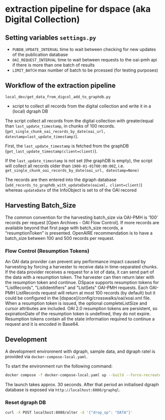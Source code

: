 # extraction pipeline for dspace (aka Digital Collection)

## Setting variables `settings.py`

- `PUBDB_UPDATE_INTERVAL` time to wait between checking for new updates of the publication database
- `OAI_REQUEST_INTERVAL` time to wait between requests to the oai-pmh api if there is more than one batch of results
- `LIMIT_BATCH` max number of batch to be prcessed (for testing purposes)

## Workflow of the extraction pipeline
`local_dev/get_data_from_digcol_add_to_graphdb.py` 
- script to collect all records from the digital collection and write it in a (local) dgraph DB

The script collect all records from the digital collection with <datestamp> greater/equal than `last_update_timestamp`, in chunks of 100 records. (`get_single_chunk_oai_records_by_date(oai_url, datestamp=last_update_timestamp)`).

First, the `last_update_timestamp` is fetched from the graphDB (`get_last_update_timestamp(client=client)`).

If the `last_update_timestamp` is not set (the graphDB is empty), the script will collect all records older than `1900-01-01T00:00:00Z`, i.e. `get_single_chunk_oai_records_by_date(oai_url, datestamp=None)`

The records are then entered into the dgraph database (`add_records_to_graphdb_with_updateDate(oaixml, client=client)`) whereas `updateDate` of the InfoObject is set to <datestamp> of the OAI recored  

## Harvesting Batch_Size

The common convention for the harvesting batch_size via OAI-PMH is ‘100’ records per request [Open Archives - OAI Flow Control]. If more records are available beyond that first page with batch_size records, a “resumptionToken” is presented. OpenAIRE recommendation is to have a batch_size between 100 and 500 records per request.

### Flow Control (Resumption Tokens)
An OAI data provider can prevent any performance impact caused by harvesting by forcing a harvester to receive data in time-separated chunks. If the data provider receives a request for a lot of data, it can send part of the data with a resumption token. The harvester can then return later with the resumption token and continue.
DSpace supports resumption tokens for "ListRecords", "ListIdentifiers" and "ListSets" OAI-PMH requests.
Each OAI-PMH ListRecords request will return at most 100 records (by default) but it could be configured in the [dspace]/config/crosswalks/oai/xoai.xml file.
When a resumption token is issued, the optional completeListSize and cursor attributes are included. OAI 2.0 resumption tokens are persistent, so expirationDate of the resumption token is undefined, they do not expire.
Resumption tokens contain all the state information required to continue a request and it is encoded in Base64.

## Development

A development environment with dgraph, sample data, and dgraph ratel is provided via `docker-compose-local.yaml`.

To start the environment run the following command: 

```bash
docker compose -f docker-compose-local.yaml up --build --force-recreate db db_init
```

The launch takes approx. 30 seconds. After that period an initialised dgraph database is exposed via `http://localhost:8080/graphql`.

### Reset dgraph DB
```bash
curl -X POST localhost:8080/alter -d '{"drop_op": "DATA"}'
```